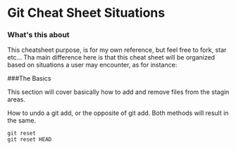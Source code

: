Git Cheat Sheet Situations
====================================

### What's this about

This cheatsheet purpose, is for my own reference, but feel free to fork, star etc... Tha main difference here is that this cheat sheet will be organized based on situations a user may encounter, as for instance:

###The Basics

This section will cover basically how to add and remove files from the stagin areas.

How to undo a git add, or the opposite of git add. Both methods will result in the same.
```
git reset
git reset HEAD
```

